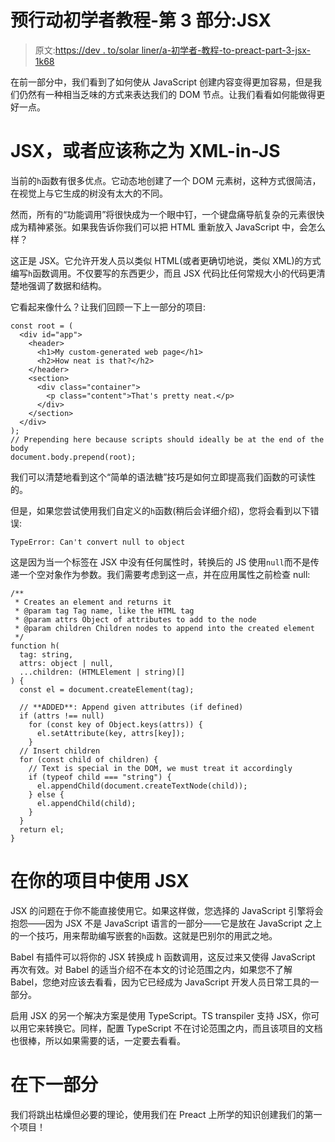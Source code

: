 # 预行动初学者教程-第 3 部分:JSX

> 原文:[https://dev . to/solar liner/a-初学者-教程-to-preact-part-3-jsx-1k68](https://dev.to/solarliner/a-beginners-tutorial-to-preact-part-3-jsx-1k68)

在前一部分中，我们看到了如何使从 JavaScript 创建内容变得更加容易，但是我们仍然有一种相当乏味的方式来表达我们的 DOM 节点。让我们看看如何能做得更好一点。

# [](#jsx-or-as-it-should-be-called-xmlinjs)JSX，或者应该称之为 XML-in-JS

当前的`h`函数有很多优点。它动态地创建了一个 DOM 元素树，这种方式很简洁，在视觉上与它生成的树没有太大的不同。

然而，所有的“功能调用”将很快成为一个眼中钉，一个键盘痛导航复杂的元素很快成为精神紧张。如果我告诉你我们可以把 HTML 重新放入 JavaScript 中，会怎么样？

这正是 JSX。它允许开发人员以类似 HTML(或者更确切地说，类似 XML)的方式编写`h`函数调用。不仅要写的东西更少，而且 JSX 代码比任何常规大小的代码更清楚地强调了数据和结构。

它看起来像什么？让我们回顾一下上一部分的项目:

```
const root = (
  <div id="app">
    <header>
      <h1>My custom-generated web page</h1>
      <h2>How neat is that?</h2>
    </header>
    <section>
      <div class="container">
        <p class="content">That's pretty neat.</p>
      </div>
    </section>
  </div>
);
// Prepending here because scripts should ideally be at the end of the body
document.body.prepend(root); 
```

我们可以清楚地看到这个“简单的语法糖”技巧是如何立即提高我们函数的可读性的。

但是，如果您尝试使用我们自定义的`h`函数(稍后会详细介绍)，您将会看到以下错误:

```
TypeError: Can't convert null to object 
```

这是因为当一个标签在 JSX 中没有任何属性时，转换后的 JS 使用`null`而不是传递一个空对象作为参数。我们需要考虑到这一点，并在应用属性之前检查 null:

```
/**
 * Creates an element and returns it
 * @param tag Tag name, like the HTML tag
 * @param attrs Object of attributes to add to the node
 * @param children Children nodes to append into the created element
 */
function h(
  tag: string,
  attrs: object | null,
  ...children: (HTMLElement | string)[]
) {
  const el = document.createElement(tag);

  // **ADDED**: Append given attributes (if defined)
  if (attrs !== null)
    for (const key of Object.keys(attrs)) {
      el.setAttribute(key, attrs[key]);
    }
  // Insert children
  for (const child of children) {
    // Text is special in the DOM, we must treat it accordingly
    if (typeof child === "string") {
      el.appendChild(document.createTextNode(child));
    } else {
      el.appendChild(child);
    }
  }
  return el;
} 
```

# [](#using-jsx-in-your-project)在你的项目中使用 JSX

JSX 的问题在于你不能直接使用它。如果这样做，您选择的 JavaScript 引擎将会抱怨——因为 JSX 不是 JavaScript 语言的一部分——它是放在 JavaScript 之上的一个技巧，用来帮助编写嵌套的`h`函数。这就是巴别尔的用武之地。

Babel 有插件可以将你的 JSX 转换成 h 函数调用，这反过来又使得 JavaScript 再次有效。对 Babel 的适当介绍不在本文的讨论范围之内，如果您不了解 Babel，您绝对应该去看看，因为它已经成为 JavaScript 开发人员日常工具的一部分。

启用 JSX 的另一个解决方案是使用 TypeScript。TS transpiler 支持 JSX，你可以用它来转换它。同样，配置 TypeScript 不在讨论范围之内，而且该项目的文档也很棒，所以如果需要的话，一定要去看看。

# [](#in-the-next-part)在下一部分

我们将跳出枯燥但必要的理论，使用我们在 Preact 上所学的知识创建我们的第一个项目！